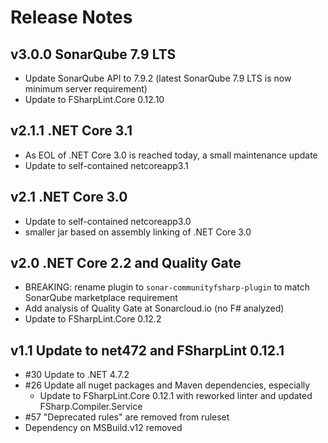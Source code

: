 # Release Notes

## v3.0.0 SonarQube 7.9 LTS

- Update SonarQube API to 7.9.2 (latest SonarQube 7.9 LTS is now minimum server requirement)
- Update to FSharpLint.Core 0.12.10

## v2.1.1 .NET Core 3.1

- As EOL of .NET Core 3.0 is reached today, a small maintenance update
- Update to self-contained netcoreapp3.1

## v2.1 .NET Core 3.0

- Update to self-contained netcoreapp3.0
- smaller jar based on assembly linking of .NET Core 3.0

## v2.0 .NET Core 2.2 and Quality Gate

- BREAKING: rename plugin to `sonar-communityfsharp-plugin` to match SonarQube marketplace requirement
- Add analysis of Quality Gate at Sonarcloud.io (no F# analyzed)
- Update to FSharpLint.Core 0.12.2

## v1.1 Update to net472 and FSharpLint 0.12.1

- #30 Update to .NET 4.7.2
- #26 Update all nuget packages and Maven dependencies, especially
  - Update to FSharpLint.Core 0.12.1 with reworked linter and updated FSharp.Compiler.Service
- #57 "Deprecated rules" are removed from ruleset
- Dependency on MSBuild.v12 removed
